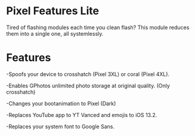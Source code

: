 # Pixel Features Lite
Tired of flashing modules each time you clean flash? This module reduces them into a single one, all systemlessly.

# Features

-Spoofs your device to crosshatch (Pixel 3XL) or coral (Pixel 4XL).

-Enables GPhotos unlimited photo storage at original quality. (Only crosshatch)

-Changes your bootanimation to Pixel (Dark)

-Replaces YouTube app to YT Vanced and emojis to iOS 13.2.

-Replaces your system font to Google Sans.


